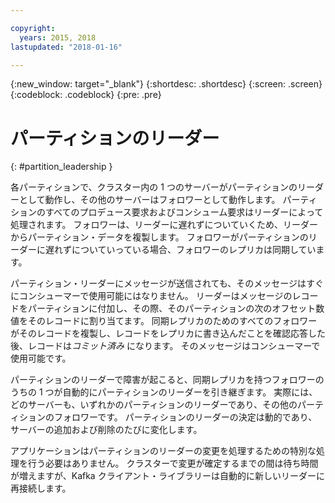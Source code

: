 ```yaml
---

copyright:
  years: 2015, 2018
lastupdated: "2018-01-16"

---
```


{:new_window: target="_blank"}
{:shortdesc: .shortdesc}
{:screen: .screen}
{:codeblock: .codeblock}
{:pre: .pre}


# パーティションのリーダー
{: #partition_leadership }

各パーティションで、クラスター内の 1 つのサーバーがパーティションのリーダーとして動作し、その他のサーバーはフォロワーとして動作します。 パーティションのすべてのプロデュース要求およびコンシューム要求はリーダーによって処理されます。 フォロワーは、リーダーに遅れずについていくため、リーダーからパーティション・データを複製します。 フォロワーがパーティションのリーダーに遅れずについていっている場合、フォロワーのレプリカは同期しています。 

パーティション・リーダーにメッセージが送信されても、そのメッセージはすぐにコンシューマーで使用可能にはなりません。 リーダーはメッセージのレコードをパーティションに付加し、その際、そのパーティションの次のオフセット数値をそのレコードに割り当てます。 同期レプリカのためのすべてのフォロワーがそのレコードを複製し、レコードをレプリカに書き込んだことを確認応答した後、レコードは*コミット済み* になります。 そのメッセージはコンシューマーで使用可能です。

パーティションのリーダーで障害が起こると、同期レプリカを持つフォロワーのうちの 1 つが自動的にパーティションのリーダーを引き継ぎます。 実際には、どのサーバーも、いずれかのパーティションのリーダーであり、その他のパーティションのフォロワーです。 パーティションのリーダーの決定は動的であり、サーバーの追加および削除のたびに変化します。

アプリケーションはパーティションのリーダーの変更を処理するための特別な処理を行う必要はありません。 クラスターで変更が確定するまでの間は待ち時間が増えますが、Kafka クライアント・ライブラリーは自動的に新しいリーダーに再接続します。
